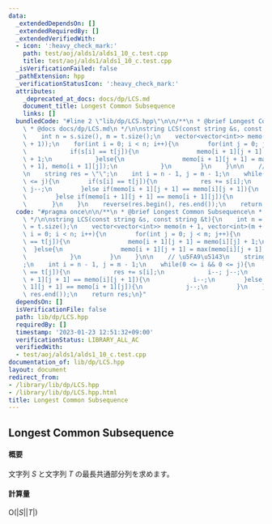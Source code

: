 ```yaml
---
data:
  _extendedDependsOn: []
  _extendedRequiredBy: []
  _extendedVerifiedWith:
  - icon: ':heavy_check_mark:'
    path: test/aoj/alds1/alds1_10_c.test.cpp
    title: test/aoj/alds1/alds1_10_c.test.cpp
  _isVerificationFailed: false
  _pathExtension: hpp
  _verificationStatusIcon: ':heavy_check_mark:'
  attributes:
    _deprecated_at_docs: docs/dp/LCS.md
    document_title: Longest Common Subsequence
    links: []
  bundledCode: "#line 2 \"lib/dp/LCS.hpp\"\n\n/**\n * @brief Longest Common Subsequence\n\
    \ * @docs docs/dp/LCS.md\n */\n\nstring LCS(const string &s, const string &t){\n\
    \    int n = s.size(), m = t.size();\n    vector<vector<int>> memo(n + 1, vector<int>(m\
    \ + 1));\n    for(int i = 0; i < n; i++){\n        for(int j = 0; j < m; j++){\n\
    \            if(s[i] == t[j]){\n                memo[i + 1][j + 1] = memo[i][j]\
    \ + 1;\n            }else{\n                memo[i + 1][j + 1] = max(memo[i][j\
    \ + 1], memo[i + 1][j]);\n            }\n        }\n    }\n\n    // \u5FA9\u5143\
    \n    string res = \"\";\n    int i = n - 1, j = m - 1;\n    while(0 <= i && 0\
    \ <= j){\n        if(s[i] == t[j]){\n            res += s[i];\n            i--;\
    \ j--;\n        }else if(memo[i + 1][j + 1] == memo[i][j + 1]){\n            i--;\n\
    \        }else if(memo[i + 1][j + 1] == memo[i + 1][j]){\n            j--;\n \
    \       }\n    }\n    reverse(res.begin(), res.end());\n    return res;\n}\n"
  code: "#pragma once\n\n/**\n * @brief Longest Common Subsequence\n * @docs docs/dp/LCS.md\n\
    \ */\n\nstring LCS(const string &s, const string &t){\n    int n = s.size(), m\
    \ = t.size();\n    vector<vector<int>> memo(n + 1, vector<int>(m + 1));\n    for(int\
    \ i = 0; i < n; i++){\n        for(int j = 0; j < m; j++){\n            if(s[i]\
    \ == t[j]){\n                memo[i + 1][j + 1] = memo[i][j] + 1;\n          \
    \  }else{\n                memo[i + 1][j + 1] = max(memo[i][j + 1], memo[i + 1][j]);\n\
    \            }\n        }\n    }\n\n    // \u5FA9\u5143\n    string res = \"\"\
    ;\n    int i = n - 1, j = m - 1;\n    while(0 <= i && 0 <= j){\n        if(s[i]\
    \ == t[j]){\n            res += s[i];\n            i--; j--;\n        }else if(memo[i\
    \ + 1][j + 1] == memo[i][j + 1]){\n            i--;\n        }else if(memo[i +\
    \ 1][j + 1] == memo[i + 1][j]){\n            j--;\n        }\n    }\n    reverse(res.begin(),\
    \ res.end());\n    return res;\n}"
  dependsOn: []
  isVerificationFile: false
  path: lib/dp/LCS.hpp
  requiredBy: []
  timestamp: '2023-01-23 12:51:32+09:00'
  verificationStatus: LIBRARY_ALL_AC
  verifiedWith:
  - test/aoj/alds1/alds1_10_c.test.cpp
documentation_of: lib/dp/LCS.hpp
layout: document
redirect_from:
- /library/lib/dp/LCS.hpp
- /library/lib/dp/LCS.hpp.html
title: Longest Common Subsequence
---
```

## Longest Common Subsequence

#### 概要

文字列 $S$ と文字列 $T$ の最長共通部分列を求めます。

#### 計算量

$\mathrm{O}(\lvert S\lvert \lvert T\lvert)$